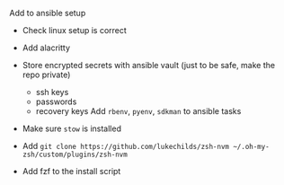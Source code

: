 Add to ansible setup
- Check linux setup is correct
- Add alacritty
- Store encrypted secrets with ansible vault (just to be safe, make the repo private)
  - ssh keys
  - passwords
  - recovery keys
Add `rbenv`, `pyenv`, `sdkman` to ansible tasks


- Make sure `stow` is installed
- Add `git clone https://github.com/lukechilds/zsh-nvm ~/.oh-my-zsh/custom/plugins/zsh-nvm`
- Add fzf to the install script
